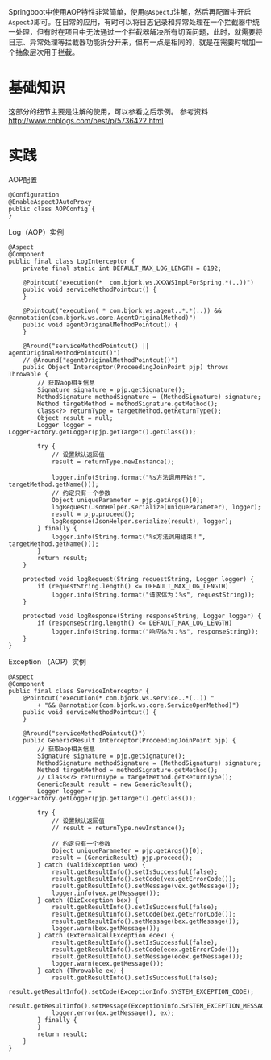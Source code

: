 Springboot中使用AOP特性非常简单，使用`@AspectJ`注解，然后再配置中开启`AspectJ`即可。在日常的应用，有时可以将日志记录和异常处理在一个拦截器中统一处理，但有时在项目中无法通过一个拦截器解决所有切面问题，此时，就需要将日志、异常处理等拦截器功能拆分开来，但有一点是相同的，就是在需要时增加一个抽象层次用于拦截。

# 基础知识 #
这部分的细节主要是注解的使用，可以参看之后示例。
参考资料
http://www.cnblogs.com/best/p/5736422.html

# 实践 #
AOP配置


	@Configuration
	@EnableAspectJAutoProxy
	public class AOPConfig {
	}


Log（AOP）实例


	@Aspect
	@Component
	public final class LogInterceptor {
		private final static int DEFAULT_MAX_LOG_LENGTH = 8192;
	
		@Pointcut("execution(*  com.bjork.ws.XXXWSImplForSpring.*(..))")
		public void serviceMethodPointcut() {
		}
	
		@Pointcut("execution( * com.bjork.ws.agent..*.*(..)) && @annotation(com.bjork.ws.core.AgentOriginalMethod)")
		public void agentOriginalMethodPointcut() {
		}
	
		@Around("serviceMethodPointcut() || agentOriginalMethodPointcut()")
		// @Around("agentOriginalMethodPointcut()")
		public Object Interceptor(ProceedingJoinPoint pjp) throws Throwable {
			// 获取aop相关信息
			Signature signature = pjp.getSignature();
			MethodSignature methodSignature = (MethodSignature) signature;
			Method targetMethod = methodSignature.getMethod();
			Class<?> returnType = targetMethod.getReturnType();
			Object result = null;
			Logger logger = LoggerFactory.getLogger(pjp.getTarget().getClass());
	
			try {
				// 设置默认返回值
				result = returnType.newInstance();
	
				logger.info(String.format("%s方法调用开始！", targetMethod.getName()));
				// 约定只有一个参数
				Object uniqueParameter = pjp.getArgs()[0];
				logRequest(JsonHelper.serialize(uniqueParameter), logger);
				result = pjp.proceed();
				logResponse(JsonHelper.serialize(result), logger);
			} finally {
				logger.info(String.format("%s方法调用结束！", targetMethod.getName()));
			}
			return result;
		}
	
		protected void logRequest(String requestString, Logger logger) {
			if (requestString.length() <= DEFAULT_MAX_LOG_LENGTH)
				logger.info(String.format("请求体为：%s", requestString));
		}
	
		protected void logResponse(String responseString, Logger logger) {
			if (responseString.length() <= DEFAULT_MAX_LOG_LENGTH)
				logger.info(String.format("响应体为：%s", responseString));
		}
	}



Exception （AOP）实例


	@Aspect
	@Component
	public final class ServiceInterceptor {
		@Pointcut("execution(* com.bjork.ws.service..*(..)) "
			+ "&& @annotation(com.bjork.ws.core.ServiceOpenMethod)")
		public void serviceMethodPointcut() {
		}
	
		@Around("serviceMethodPointcut()")
		public GenericResult Interceptor(ProceedingJoinPoint pjp) {
			// 获取aop相关信息
			Signature signature = pjp.getSignature();
			MethodSignature methodSignature = (MethodSignature) signature;
			Method targetMethod = methodSignature.getMethod();
			// Class<?> returnType = targetMethod.getReturnType();
			GenericResult result = new GenericResult();
			Logger logger = LoggerFactory.getLogger(pjp.getTarget().getClass());
	
			try {
				// 设置默认返回值
				// result = returnType.newInstance();
	
				// 约定只有一个参数
				Object uniqueParameter = pjp.getArgs()[0];
				result = (GenericResult) pjp.proceed();
			} catch (ValidException vex) {
				result.getResultInfo().setIsSuccessful(false);
				result.getResultInfo().setCode(vex.getErrorCode());
				result.getResultInfo().setMessage(vex.getMessage());
				logger.info(vex.getMessage());
			} catch (BizException bex) {
				result.getResultInfo().setIsSuccessful(false);
				result.getResultInfo().setCode(bex.getErrorCode());
				result.getResultInfo().setMessage(bex.getMessage());
				logger.warn(bex.getMessage());
			} catch (ExternalCallException ecex) {
				result.getResultInfo().setIsSuccessful(false);
				result.getResultInfo().setCode(ecex.getErrorCode());
				result.getResultInfo().setMessage(ecex.getMessage());
				logger.warn(ecex.getMessage());
			} catch (Throwable ex) {
				result.getResultInfo().setIsSuccessful(false);
				result.getResultInfo().setCode(ExceptionInfo.SYSTEM_EXCEPTION_CODE);
				result.getResultInfo().setMessage(ExceptionInfo.SYSTEM_EXCEPTION_MESSAGE);
				logger.error(ex.getMessage(), ex);
			} finally {
			}
			return result;
		}
	}